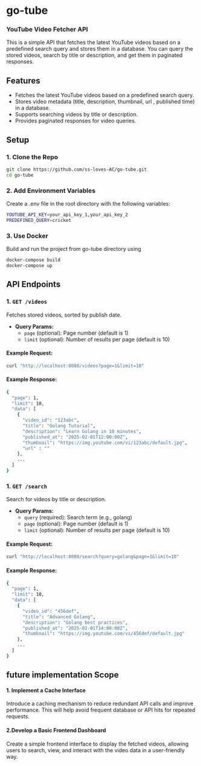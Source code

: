 # go-tube
### YouTube Video Fetcher API

This is a simple API that fetches the latest YouTube videos based on a predefined search query and stores them in a database. You can query the stored videos, search by title or description, and get them in paginated responses.

## Features
- Fetches the latest YouTube videos based on a predefined search query.
- Stores video metadata (title, description, thumbnail, url , published time) in a database.
- Supports searching videos by title or description.
- Provides paginated responses for video queries.

## Setup

### 1. Clone the Repo
```bash
git clone https://github.com/ss-loves-AC/go-tube.git
cd go-tube
```

### 2. Add Environment Variables
Create a .env file in the root directory with the following variables:
```bash
YOUTUBE_API_KEY=your_api_key_1,your_api_key_2
PREDEFINED_QUERY=cricket
```

### 3. Use Docker
Build and run the project from go-tube directory using
```bash
docker-compose build
docker-compose up

```


## API Endpoints

### 1. `GET /videos`
Fetches stored videos, sorted by publish date.

- **Query Params:**
  - `page` (optional): Page number (default is 1)
  - `limit` (optional): Number of results per page (default is 10)

#### Example Request:
```bash
curl "http://localhost:8080/videos?page=1&limit=10"
```
#### Example Response:
```bash
{
  "page": 1,
  "limit": 10,
  "data": [
    {
      "video_id": "123abc",
      "title": "Golang Tutorial",
      "description": "Learn Golang in 10 minutes",
      "published_at": "2025-02-01T12:00:00Z",
      "thumbnail": "https://img.youtube.com/vi/123abc/default.jpg",
      "url" : ""
    },
    ...
  ]
}
```

### 1. `GET /search`
Search for videos by title or description.

- **Query Params:**
  -  `query` (required): Search term (e.g., golang)
  - `page` (optional): Page number (default is 1)
  - `limit` (optional): Number of results per page (default is 10)

#### Example Request:
```bash
curl "http://localhost:8080/search?query=golang&page=1&limit=10"
```
#### Example Response:
```bash
{
  "page": 1,
  "limit": 10,
  "data": [
    {
      "video_id": "456def",
      "title": "Advanced Golang",
      "description": "Golang best practices",
      "published_at": "2025-02-01T14:00:00Z",
      "thumbnail": "https://img.youtube.com/vi/456def/default.jpg"
    },
    ...
  ]
}
```
## future implementation Scope
#### 1. Implement a Cache Interface
Introduce a caching mechanism to reduce redundant API calls and improve performance. This will help avoid frequent database or API hits for repeated requests.

#### 2.Develop a Basic Frontend Dashboard
Create a simple frontend interface to display the fetched videos, allowing users to search, view, and interact with the video data in a user-friendly way.
